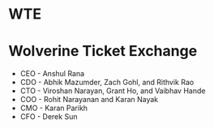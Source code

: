 # WTE
Wolverine Ticket Exchange
=========================
- CEO - Anshul Rana
- CDO - Abhik Mazumder, Zach Gohl, and Rithvik Rao
- CTO - Viroshan Narayan, Grant Ho, and Vaibhav Hande
- COO - Rohit Narayanan and Karan Nayak
- CMO - Karan Parikh
- CFO - Derek Sun
